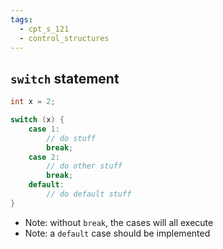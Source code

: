 ```yaml
---
tags:
  - cpt_s_121
  - control_structures
---
```


## `switch` statement

```c
int x = 2;

switch (x) {
	case 1:
		// do stuff
		break;
	case 2:
		// do other stuff
		break;
	default:
		// do default stuff
}
```

- Note: without `break`, the cases will all execute
- Note: a `default` case should be implemented